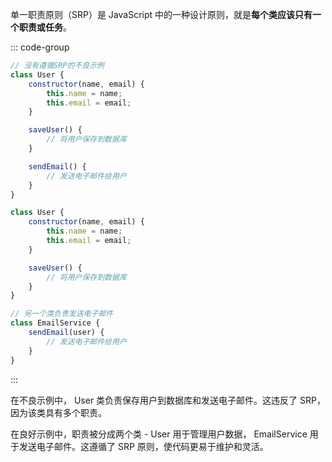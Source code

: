 单一职责原则（SRP）是 JavaScript 中的一种设计原则，就是**每个类应该只有一个职责或任务**。

::: code-group

```js [1.没有遵循SRP的不良示例：]
// 没有遵循SRP的不良示例
class User {
	constructor(name, email) {
		this.name = name;
		this.email = email;
	}

	saveUser() {
		// 将用户保存到数据库
	}

	sendEmail() {
		// 发送电子邮件给用户
	}
}
```

```js [2.遵循SRP的良好示例：]
class User {
	constructor(name, email) {
		this.name = name;
		this.email = email;
	}

	saveUser() {
		// 将用户保存到数据库
	}
}

// 另一个类负责发送电子邮件
class EmailService {
	sendEmail(user) {
		// 发送电子邮件给用户
	}
}
```

:::

在不良示例中， User 类负责保存用户到数据库和发送电子邮件。这违反了 SRP，因为该类具有多个职责。

在良好示例中，职责被分成两个类 - User 用于管理用户数据， EmailService 用于发送电子邮件。这遵循了 SRP 原则，使代码更易于维护和灵活。
